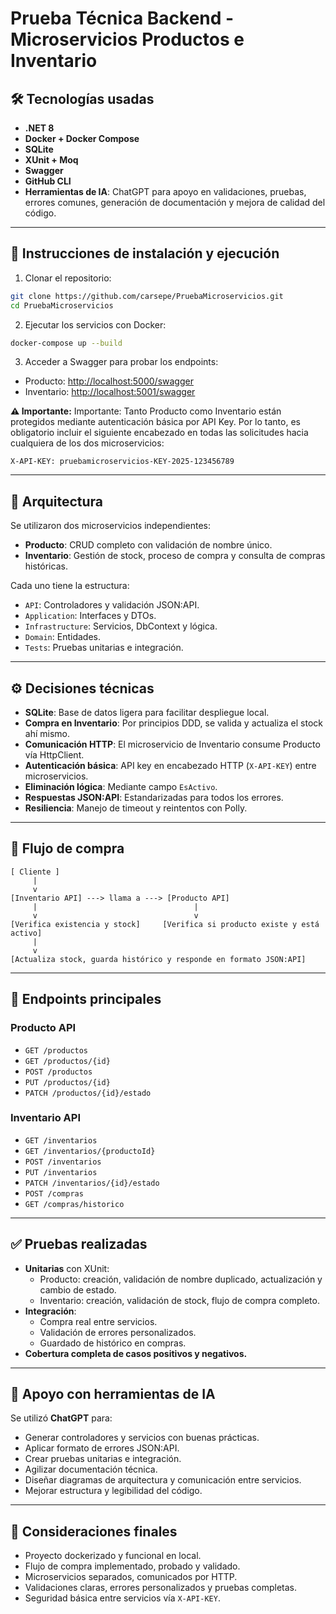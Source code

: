 # Prueba Técnica Backend - Microservicios Productos e Inventario

## 🛠 Tecnologías usadas

- **.NET 8**
- **Docker + Docker Compose**
- **SQLite**
- **XUnit + Moq**
- **Swagger**
- **GitHub CLI**
- **Herramientas de IA**: ChatGPT para apoyo en validaciones, pruebas, errores comunes, generación de documentación y mejora de calidad del código.

---

## 🚀 Instrucciones de instalación y ejecución

1. Clonar el repositorio:

```bash
git clone https://github.com/carsepe/PruebaMicroservicios.git
cd PruebaMicroservicios
```

2. Ejecutar los servicios con Docker:

```bash
docker-compose up --build
```

3. Acceder a Swagger para probar los endpoints:

- Producto: [http://localhost:5000/swagger](http://localhost:5000/swagger)
- Inventario: [http://localhost:5001/swagger](http://localhost:5001/swagger)

**⚠️ Importante:** Importante: Tanto Producto como Inventario están protegidos mediante autenticación básica por API Key.
Por lo tanto, es obligatorio incluir el siguiente encabezado en todas las solicitudes hacia cualquiera de los dos microservicios:

```http
X-API-KEY: pruebamicroservicios-KEY-2025-123456789
```

---

## 🧱 Arquitectura

Se utilizaron dos microservicios independientes:

- **Producto**: CRUD completo con validación de nombre único.
- **Inventario**: Gestión de stock, proceso de compra y consulta de compras históricas.

Cada uno tiene la estructura:

- `API`: Controladores y validación JSON:API.
- `Application`: Interfaces y DTOs.
- `Infrastructure`: Servicios, DbContext y lógica.
- `Domain`: Entidades.
- `Tests`: Pruebas unitarias e integración.

---

## ⚙️ Decisiones técnicas

- **SQLite**: Base de datos ligera para facilitar despliegue local.
- **Compra en Inventario**: Por principios DDD, se valida y actualiza el stock ahí mismo.
- **Comunicación HTTP**: El microservicio de Inventario consume Producto vía HttpClient.
- **Autenticación básica**: API key en encabezado HTTP (`X-API-KEY`) entre microservicios.
- **Eliminación lógica**: Mediante campo `EsActivo`.
- **Respuestas JSON:API**: Estandarizadas para todos los errores.
- **Resiliencia**: Manejo de timeout y reintentos con Polly.

---

## 🔁 Flujo de compra

```text
[ Cliente ]
     |
     v
[Inventario API] ---> llama a ---> [Producto API]
     |                                   |
     v                                   v
[Verifica existencia y stock]     [Verifica si producto existe y está activo]
     |
     v
[Actualiza stock, guarda histórico y responde en formato JSON:API]
```

---

## 📂 Endpoints principales

### Producto API

- `GET /productos`
- `GET /productos/{id}`
- `POST /productos`
- `PUT /productos/{id}`
- `PATCH /productos/{id}/estado`

### Inventario API

- `GET /inventarios`
- `GET /inventarios/{productoId}`
- `POST /inventarios`
- `PUT /inventarios`
- `PATCH /inventarios/{id}/estado`
- `POST /compras`
- `GET /compras/historico` 

---

## ✅ Pruebas realizadas

- **Unitarias** con XUnit:
  - Producto: creación, validación de nombre duplicado, actualización y cambio de estado.
  - Inventario: creación, validación de stock, flujo de compra completo.
- **Integración**:
  - Compra real entre servicios.
  - Validación de errores personalizados.
  - Guardado de histórico en compras.
- **Cobertura completa de casos positivos y negativos.**

---

## 🤖 Apoyo con herramientas de IA

Se utilizó **ChatGPT** para:

- Generar controladores y servicios con buenas prácticas.
- Aplicar formato de errores JSON:API.
- Crear pruebas unitarias e integración.
- Agilizar documentación técnica.
- Diseñar diagramas de arquitectura y comunicación entre servicios.
- Mejorar estructura y legibilidad del código.

---

## 📌 Consideraciones finales

- Proyecto dockerizado y funcional en local.
- Flujo de compra implementado, probado y validado.
- Microservicios separados, comunicados por HTTP.
- Validaciones claras, errores personalizados y pruebas completas.
- Seguridad básica entre servicios vía `X-API-KEY`.
